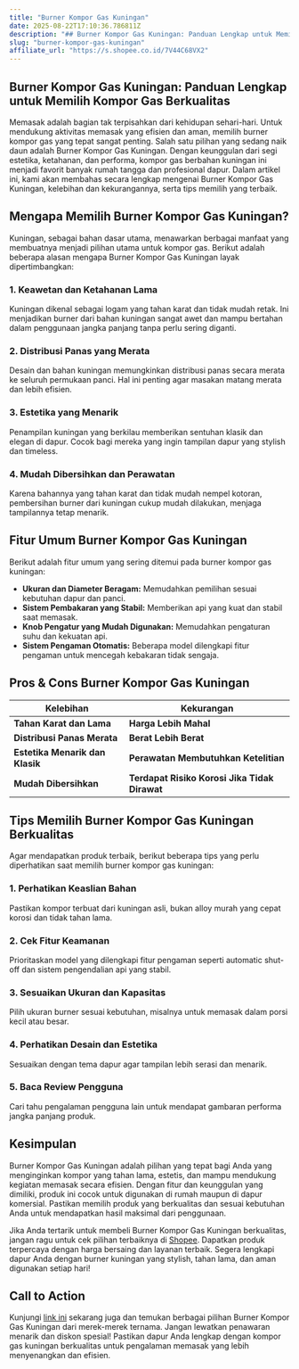 ```yaml
---
title: "Burner Kompor Gas Kuningan"
date: 2025-08-22T17:10:36.786811Z
description: "## Burner Kompor Gas Kuningan: Panduan Lengkap untuk Memilih Kompor Gas Berkualitas..."
slug: "burner-kompor-gas-kuningan"
affiliate_url: "https://s.shopee.co.id/7V44C68VX2"
---
```

## Burner Kompor Gas Kuningan: Panduan Lengkap untuk Memilih Kompor Gas Berkualitas

Memasak adalah bagian tak terpisahkan dari kehidupan sehari-hari. Untuk mendukung aktivitas memasak yang efisien dan aman, memilih burner kompor gas yang tepat sangat penting. Salah satu pilihan yang sedang naik daun adalah Burner Kompor Gas Kuningan. Dengan keunggulan dari segi estetika, ketahanan, dan performa, kompor gas berbahan kuningan ini menjadi favorit banyak rumah tangga dan profesional dapur. Dalam artikel ini, kami akan membahas secara lengkap mengenai Burner Kompor Gas Kuningan, kelebihan dan kekurangannya, serta tips memilih yang terbaik.

## Mengapa Memilih Burner Kompor Gas Kuningan?

Kuningan, sebagai bahan dasar utama, menawarkan berbagai manfaat yang membuatnya menjadi pilihan utama untuk kompor gas. Berikut adalah beberapa alasan mengapa Burner Kompor Gas Kuningan layak dipertimbangkan:

### 1. Keawetan dan Ketahanan Lama
Kuningan dikenal sebagai logam yang tahan karat dan tidak mudah retak. Ini menjadikan burner dari bahan kuningan sangat awet dan mampu bertahan dalam penggunaan jangka panjang tanpa perlu sering diganti.

### 2. Distribusi Panas yang Merata
Desain dan bahan kuningan memungkinkan distribusi panas secara merata ke seluruh permukaan panci. Hal ini penting agar masakan matang merata dan lebih efisien.

### 3. Estetika yang Menarik
Penampilan kuningan yang berkilau memberikan sentuhan klasik dan elegan di dapur. Cocok bagi mereka yang ingin tampilan dapur yang stylish dan timeless.

### 4. Mudah Dibersihkan dan Perawatan
Karena bahannya yang tahan karat dan tidak mudah nempel kotoran, pembersihan burner dari kuningan cukup mudah dilakukan, menjaga tampilannya tetap menarik.

## Fitur Umum Burner Kompor Gas Kuningan

Berikut adalah fitur umum yang sering ditemui pada burner kompor gas kuningan:

- **Ukuran dan Diameter Beragam:** Memudahkan pemilihan sesuai kebutuhan dapur dan panci.
- **Sistem Pembakaran yang Stabil:** Memberikan api yang kuat dan stabil saat memasak.
- **Knob Pengatur yang Mudah Digunakan:** Memudahkan pengaturan suhu dan kekuatan api.
- **Sistem Pengaman Otomatis:** Beberapa model dilengkapi fitur pengaman untuk mencegah kebakaran tidak sengaja.

## Pros & Cons Burner Kompor Gas Kuningan

| Kelebihan                         | Kekurangan                               |
|-----------------------------------|------------------------------------------|
| **Tahan Karat dan Lama**          | **Harga Lebih Mahal**                   |
| **Distribusi Panas Merata**       | **Berat Lebih Berat**                   |
| **Estetika Menarik dan Klasik**   | **Perawatan Membutuhkan Ketelitian**   |
| **Mudah Dibersihkan**              | **Terdapat Risiko Korosi Jika Tidak Dirawat**|

## Tips Memilih Burner Kompor Gas Kuningan Berkualitas

Agar mendapatkan produk terbaik, berikut beberapa tips yang perlu diperhatikan saat memilih burner kompor gas kuningan:

### 1. Perhatikan Keaslian Bahan
Pastikan kompor terbuat dari kuningan asli, bukan alloy murah yang cepat korosi dan tidak tahan lama.

### 2. Cek Fitur Keamanan
Prioritaskan model yang dilengkapi fitur pengaman seperti automatic shut-off dan sistem pengendalian api yang stabil.

### 3. Sesuaikan Ukuran dan Kapasitas
Pilih ukuran burner sesuai kebutuhan, misalnya untuk memasak dalam porsi kecil atau besar.

### 4. Perhatikan Desain dan Estetika
Sesuaikan dengan tema dapur agar tampilan lebih serasi dan menarik.

### 5. Baca Review Pengguna
Cari tahu pengalaman pengguna lain untuk mendapat gambaran performa jangka panjang produk.

## Kesimpulan

Burner Kompor Gas Kuningan adalah pilihan yang tepat bagi Anda yang menginginkan kompor yang tahan lama, estetis, dan mampu mendukung kegiatan memasak secara efisien. Dengan fitur dan keunggulan yang dimiliki, produk ini cocok untuk digunakan di rumah maupun di dapur komersial. Pastikan memilih produk yang berkualitas dan sesuai kebutuhan Anda untuk mendapatkan hasil maksimal dari penggunaan.

Jika Anda tertarik untuk membeli Burner Kompor Gas Kuningan berkualitas, jangan ragu untuk cek pilihan terbaiknya di [Shopee](https://s.shopee.co.id/7V44C68VX2). Dapatkan produk terpercaya dengan harga bersaing dan layanan terbaik. Segera lengkapi dapur Anda dengan burner kuningan yang stylish, tahan lama, dan aman digunakan setiap hari!

## Call to Action

Kunjungi [link ini](https://s.shopee.co.id/7V44C68VX2) sekarang juga dan temukan berbagai pilihan Burner Kompor Gas Kuningan dari merek-merek ternama. Jangan lewatkan penawaran menarik dan diskon spesial! Pastikan dapur Anda lengkap dengan kompor gas kuningan berkualitas untuk pengalaman memasak yang lebih menyenangkan dan efisien.